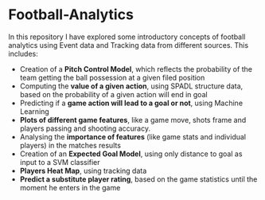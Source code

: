 # Football-Analytics

In this repository I have explored some introductory concepts of football analytics using Event data and Tracking data from different sources. This includes:
- Creation of a **Pitch Control Model**, which reflects the probability of the team getting the ball possession at a given filed position
- Computing the **value of a given action**, using SPADL structure data, based on the probability of a given action will end in goal
- Predicting if a **game action will lead to a goal or not**, using Machine Learning
- **Plots of different game features**, like a game move, shots frame and players passing and shooting accuracy.
- Analysing the **importance of features** (like game stats and individual players) in the matches results
- Creation of an **Expected Goal Model**, using only distance to goal as input to a SVM classifier
- **Players Heat Map**, using tracking data
- **Predict a substitute player rating**, based on the game statistics until the moment he enters in the game
